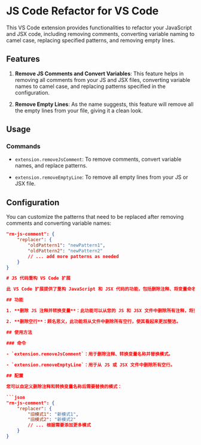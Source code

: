 # JS Code Refactor for VS Code

This VS Code extension provides functionalities to refactor your JavaScript and JSX code, including removing comments, converting variable naming to camel case, replacing specified patterns, and removing empty lines.

## Features

1. **Remove JS Comments and Convert Variables**: This feature helps in removing all comments from your JS and JSX files, converting variable names to camel case, and replacing patterns specified in the configuration.

2. **Remove Empty Lines**: As the name suggests, this feature will remove all the empty lines from your file, giving it a clean look.

## Usage

### Commands

- `extension.removeJsComment`: To remove comments, convert variable names, and replace patterns.
  
- `extension.removeEmptyLine`: To remove all empty lines from your JS or JSX file.

## Configuration

You can customize the patterns that need to be replaced after removing comments and converting variable names:

```json
"rm-js-comment": {
    "replacer": {
        "oldPattern1": "newPattern1",
        "oldPattern2": "newPattern2"
        // ... add more patterns as needed
    }
}

# JS 代码重构 VS Code 扩展

此 VS Code 扩展提供了重构 JavaScript 和 JSX 代码的功能，包括删除注释、将变量命名转换为驼峰式、替换指定的模式，并删除空行。

## 功能

1. **删除 JS 注释并转换变量**：此功能可以从您的 JS 和 JSX 文件中删除所有注释，将变量名称转换为驼峰式，并替换配置中指定的模式。

2. **删除空行**：顾名思义，此功能将从文件中删除所有空行，使其看起来更加整洁。

## 使用方法

### 命令

- `extension.removeJsComment`：用于删除注释、转换变量名称并替换模式。
  
- `extension.removeEmptyLine`：用于从 JS 或 JSX 文件中删除所有空行。

## 配置

您可以自定义删除注释和转换变量名称后需要替换的模式：

```json
"rm-js-comment": {
    "replacer": {
        "旧模式1": "新模式1",
        "旧模式2": "新模式2"
        // ... 根据需要添加更多模式
    }
}
